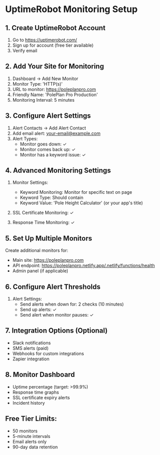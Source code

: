# UptimeRobot Monitoring Setup

## 1. Create UptimeRobot Account
1. Go to https://uptimerobot.com/
2. Sign up for account (free tier available)
3. Verify email

## 2. Add Your Site for Monitoring
1. Dashboard → Add New Monitor
2. Monitor Type: 'HTTP(s)'
3. URL to monitor: https://poleplanpro.com
4. Friendly Name: 'PolePlan Pro Production'
5. Monitoring Interval: 5 minutes

## 3. Configure Alert Settings
1. Alert Contacts → Add Alert Contact
2. Add email alert: your-email@example.com
3. Alert Types: 
   - Monitor goes down: ✓
   - Monitor comes back up: ✓
   - Monitor has a keyword issue: ✓

## 4. Advanced Monitoring Settings
1. Monitor Settings:
   - Keyword Monitoring: Monitor for specific text on page
   - Keyword Type: Should contain
   - Keyword Value: 'Pole Height Calculator' (or your app's title)
   
2. SSL Certificate Monitoring: ✓
3. Response Time Monitoring: ✓

## 5. Set Up Multiple Monitors
Create additional monitors for:
- Main site: https://poleplanpro.com
- API endpoint: https://poleplanpro.netlify.app/.netlify/functions/health
- Admin panel (if applicable)

## 6. Configure Alert Thresholds
1. Alert Settings:
   - Send alerts when down for: 2 checks (10 minutes)
   - Send up alerts: ✓
   - Send alert when monitor pauses: ✓

## 7. Integration Options (Optional)
- Slack notifications
- SMS alerts (paid)
- Webhooks for custom integrations
- Zapier integration

## 8. Monitor Dashboard
- Uptime percentage (target: >99.9%)
- Response time graphs
- SSL certificate expiry alerts
- Incident history

## Free Tier Limits:
- 50 monitors
- 5-minute intervals
- Email alerts only
- 90-day data retention
